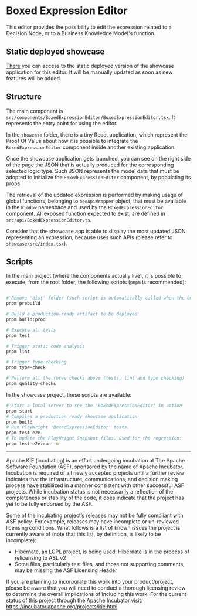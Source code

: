 <!--
   Licensed to the Apache Software Foundation (ASF) under one
   or more contributor license agreements.  See the NOTICE file
   distributed with this work for additional information
   regarding copyright ownership.  The ASF licenses this file
   to you under the Apache License, Version 2.0 (the
   "License"); you may not use this file except in compliance
   with the License.  You may obtain a copy of the License at
     http://www.apache.org/licenses/LICENSE-2.0
   Unless required by applicable law or agreed to in writing,
   software distributed under the License is distributed on an
   "AS IS" BASIS, WITHOUT WARRANTIES OR CONDITIONS OF ANY
   KIND, either express or implied.  See the License for the
   specific language governing permissions and limitations
   under the License.
-->

# Boxed Expression Editor

This editor provides the possibility to edit the expression related to a Decision Node, or to a Business Knowledge Model's function.

## Static deployed showcase

[There](https://cutt.ly/boxed-expression-editor) you can access to the static deployed version of the showcase application for this editor. It will be manually updated as soon as new features will be added.

## Structure

The main component is `src/components/BoxedExpressionEditor/BoxedExpressionEditor.tsx`.
It represents the entry point for using the editor.

In the `showcase` folder, there is a tiny React application, which represent the Proof Of Value about how it is possible to integrate the `BoxedExpressionEditor` component inside another existing application.

Once the showcase application gets launched, you can see on the right side of the page the JSON that is actually produced for the corresponding selected logic type.
Such JSON represents the model data that must be adopted to initialize the `BoxedExpressionEditor` component, by populating its props.

The retrieval of the updated expression is performed by making usage of global functions, belonging to `beeApiWrapper` object, that must be available in the `Window` namespace and used by the `BoxedExpressionEditor` component.
All exposed function expected to exist, are defined in `src/api/BoxedExpressionEditor.ts`.

Consider that the showcase app is able to display the most updated JSON representing an expression, because uses such APIs (please refer to `showcase/src/index.tsx`).

## Scripts

In the main project (where the components actually live), it is possible to execute, from the root folder, the following scripts (`pnpm` is recommended):

```sh

# Remove 'dist' folder (such script is automatically called when the build is executed)
pnpm prebuild

# Build a production-ready artifact to be deployed
pnpm build:prod

# Execute all tests
pnpm test

# Trigger static code analysis
pnpm lint

# Trigger type checking
pnpm type-check

# Perform all the three checks above (tests, lint and type checking)
pnpm quality-checks
```

In the showcase project, these scripts are available:

```sh
# Start a local server to see the 'BoxedExpressionEditor' in action
pnpm start
# Compiles a production ready showcase application
pnpm build
# Run PlayWright 'BoxedExpressionEditor' tests.
pnpm test-e2e
# To update the PlayWright Snapshot files, used for the regression:
pnpm test-e2e:run -u
```

---

Apache KIE (incubating) is an effort undergoing incubation at The Apache Software
Foundation (ASF), sponsored by the name of Apache Incubator. Incubation is
required of all newly accepted projects until a further review indicates that
the infrastructure, communications, and decision making process have stabilized
in a manner consistent with other successful ASF projects. While incubation
status is not necessarily a reflection of the completeness or stability of the
code, it does indicate that the project has yet to be fully endorsed by the ASF.

Some of the incubating project’s releases may not be fully compliant with ASF
policy. For example, releases may have incomplete or un-reviewed licensing
conditions. What follows is a list of known issues the project is currently
aware of (note that this list, by definition, is likely to be incomplete):

- Hibernate, an LGPL project, is being used. Hibernate is in the process of
  relicensing to ASL v2
- Some files, particularly test files, and those not supporting comments, may
  be missing the ASF Licensing Header

If you are planning to incorporate this work into your product/project, please
be aware that you will need to conduct a thorough licensing review to determine
the overall implications of including this work. For the current status of this
project through the Apache Incubator visit:
https://incubator.apache.org/projects/kie.html
